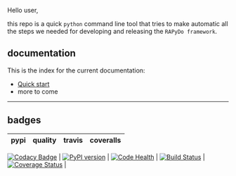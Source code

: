 
Hello user, 

this repo is a quick `python` command line tool that tries to make automatic all the steps we needed for developing and releasing the `RAPyDo framework`.


## documentation

This is the index for the current documentation:

- [Quick start](docs/quickstart.md)
- more to come


---

## badges

| pypi | quality | travis | coveralls |
| --- | --- | --- | --- |
[![Codacy Badge](https://api.codacy.com/project/badge/Grade/a6ab02a952864df99489abbadfbfd663)](https://app.codacy.com/app/rapydo/develop?utm_source=github.com&utm_medium=referral&utm_content=rapydo/develop&utm_campaign=Badge_Grade_Dashboard)
| [![PyPI version](https://badge.fury.io/py/rapydo-develop.svg)](https://badge.fury.io/py/rapydo-develop) | [![Code Health](https://landscape.io/github/rapydo/develop/master/landscape.svg?style=flat)](https://landscape.io/github/rapydo/develop/master) | [![Build Status](https://travis-ci.org/rapydo/develop.svg)](https://travis-ci.org/rapydo/develop) | [![Coverage Status](https://coveralls.io/repos/github/rapydo/develop/badge.svg)](https://coveralls.io/github/rapydo/develop) |
